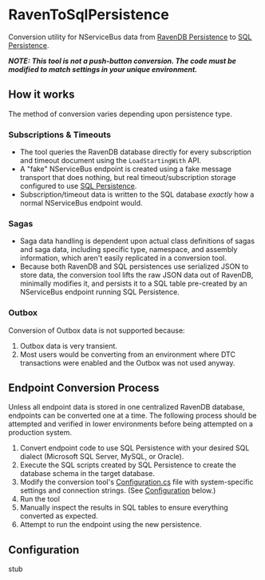 # RavenToSqlPersistence
Conversion utility for NServiceBus data from [RavenDB Persistence](https://docs.particular.net/persistence/ravendb/) to [SQL Persistence](https://docs.particular.net/persistence/sql/).

_**NOTE: This tool is not a push-button conversion. The code must be modified to match settings in your unique environment.**_

## How it works

The method of conversion varies depending upon persistence type.

### Subscriptions & Timeouts

* The tool queries the RavenDB database directly for every subscription and timeout document using the `LoadStartingWith` API.
* A "fake" NServiceBus endpoint is created using a fake message transport that does nothing, but real timeout/subscription storage configured to use [SQL Persistence](https://docs.particular.net/persistence/sql/).
* Subscription/timeout data is written to the SQL database _exactly_ how a normal NServiceBus endpoint would.

### Sagas

* Saga data handling is dependent upon actual class definitions of sagas and saga data, including specific type, namespace, and assembly information, which aren't easily replicated in a conversion tool.
* Because both RavenDB and SQL persistences use serialized JSON to store data, the conversion tool lifts the raw JSON data out of RavenDB, minimally modifies it, and persists it to a SQL table pre-created by an NServiceBus endpoint running SQL Persistence.

### Outbox

Conversion of Outbox data is not supported because:

1. Outbox data is very transient.
2. Most users would be converting from an environment where DTC transactions were enabled and the Outbox was not used anyway.

## Endpoint Conversion Process

Unless all endpoint data is stored in one centralized RavenDB database, endpoints can be converted one at a time. The following process should be attempted and verified in lower environments before being attempted on a production system.

1. Convert endpoint code to use SQL Persistence with your desired SQL dialect (Microsoft SQL Server, MySQL, or Oracle).
1. Execute the SQL scripts created by SQL Persistence to create the database schema in the target database.
1. Modify the conversion tool's [Configuration.cs](RavenToSqlPersistence/Configuration.cs) file with system-specific settings and connection strings. (See [Configuration](#Configuration) below.)
1. Run the tool
1. Manually inspect the results in SQL tables to ensure everything converted as expected.
1. Attempt to run the endpoint using the new persistence.

## Configuration

stub
